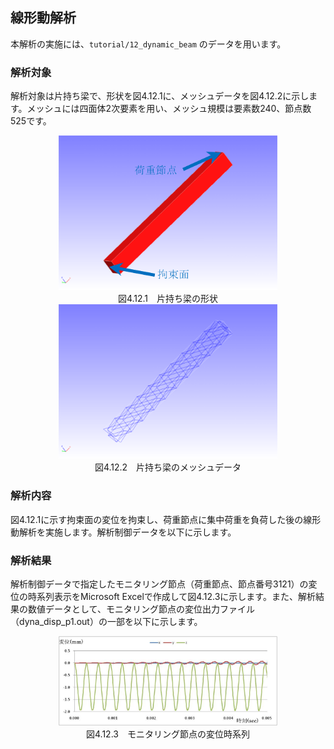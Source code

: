 
##  線形動解析

本解析の実施には、`tutorial/12_dynamic_beam` のデータを用います。

### 解析対象

解析対象は片持ち梁で、形状を図4.12.1に、メッシュデータを図4.12.2に示します。メッシュには四面体2次要素を用い、メッシュ規模は要素数240、節点数525です。

<div style="text-align: center;">
<img src="./media/tutorial12_01.png" width="350px"><br>
図4.12.1　片持ち梁の形状
</div>

<div style="text-align: center;">
<img src="./media/tutorial12_02.png" width="350px"><br>
図4.12.2　片持ち梁のメッシュデータ
</div>

### 解析内容

図4.12.1に示す拘束面の変位を拘束し、荷重節点に集中荷重を負荷した後の線形動解析を実施します。解析制御データを以下に示します。

### 解析結果

解析制御データで指定したモニタリング節点（荷重節点、節点番号3121）の変位の時系列表示をMicrosoft
Excelで作成して図4.12.3に示します。また、解析結果の数値データとして、モニタリング節点の変位出力ファイル（dyna\_disp\_p1.out）の一部を以下に示します。

<div style="text-align: center;">
<img src="./media/tutorial12_03.png" width="350px"><br>
図4.12.3　モニタリング節点の変位時系列
</div>
